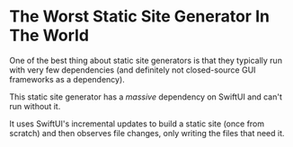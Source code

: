 # The Worst Static Site Generator In The World

One of the best thing about static site generators is that they typically run with very few dependencies (and definitely not closed-source GUI frameworks as a dependency).

This static site generator has a *massive* dependency on SwiftUI and can't run without it.

It uses SwiftUI's incremental updates to build a static site (once from scratch) and then observes file changes, only writing the files that need it.
